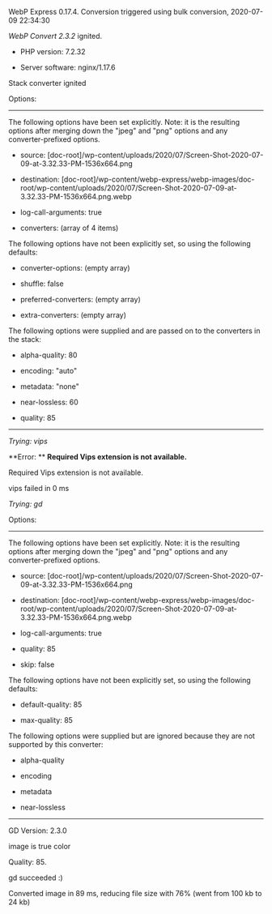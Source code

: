 WebP Express 0.17.4. Conversion triggered using bulk conversion, 2020-07-09 22:34:30

*WebP Convert 2.3.2*  ignited.
- PHP version: 7.2.32
- Server software: nginx/1.17.6

Stack converter ignited

Options:
------------
The following options have been set explicitly. Note: it is the resulting options after merging down the "jpeg" and "png" options and any converter-prefixed options.
- source: [doc-root]/wp-content/uploads/2020/07/Screen-Shot-2020-07-09-at-3.32.33-PM-1536x664.png
- destination: [doc-root]/wp-content/webp-express/webp-images/doc-root/wp-content/uploads/2020/07/Screen-Shot-2020-07-09-at-3.32.33-PM-1536x664.png.webp
- log-call-arguments: true
- converters: (array of 4 items)

The following options have not been explicitly set, so using the following defaults:
- converter-options: (empty array)
- shuffle: false
- preferred-converters: (empty array)
- extra-converters: (empty array)

The following options were supplied and are passed on to the converters in the stack:
- alpha-quality: 80
- encoding: "auto"
- metadata: "none"
- near-lossless: 60
- quality: 85
------------


*Trying: vips* 

**Error: ** **Required Vips extension is not available.** 
Required Vips extension is not available.
vips failed in 0 ms

*Trying: gd* 

Options:
------------
The following options have been set explicitly. Note: it is the resulting options after merging down the "jpeg" and "png" options and any converter-prefixed options.
- source: [doc-root]/wp-content/uploads/2020/07/Screen-Shot-2020-07-09-at-3.32.33-PM-1536x664.png
- destination: [doc-root]/wp-content/webp-express/webp-images/doc-root/wp-content/uploads/2020/07/Screen-Shot-2020-07-09-at-3.32.33-PM-1536x664.png.webp
- log-call-arguments: true
- quality: 85
- skip: false

The following options have not been explicitly set, so using the following defaults:
- default-quality: 85
- max-quality: 85

The following options were supplied but are ignored because they are not supported by this converter:
- alpha-quality
- encoding
- metadata
- near-lossless
------------

GD Version: 2.3.0
image is true color
Quality: 85. 
gd succeeded :)

Converted image in 89 ms, reducing file size with 76% (went from 100 kb to 24 kb)
